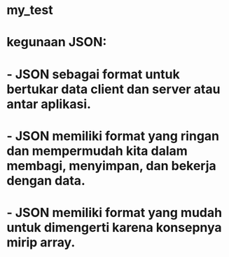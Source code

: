 # my_test

# kegunaan JSON:
# - JSON sebagai format untuk bertukar data client dan server atau antar aplikasi.
# - JSON memiliki format yang ringan dan mempermudah kita dalam membagi, menyimpan, dan bekerja dengan data.
# - JSON memiliki format yang mudah untuk dimengerti karena konsepnya mirip array.
